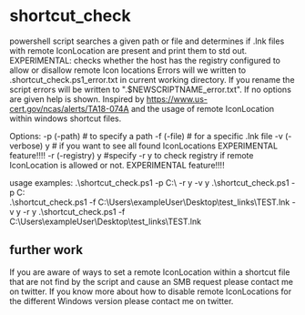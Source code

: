 # shortcut_check
powershell script searches a given path or file and determines if .lnk files with remote IconLocation are present and print them to std out.
EXPERIMENTAL: checks whether the host has the registry configured to allow or disallow remote Icon locations
Errors will we written to  .shortcut_check.ps1_error.txt in current working directory.
If you rename the script errors will be written to ".$NEWSCRIPTNAME_error.txt".
If no options are given help is shown.
Inspired by https://www.us-cert.gov/ncas/alerts/TA18-074A and the usage of remote IconLocation within windows shortcut files. 


Options:
-p (-path) # to specify a path 
-f (-file) # for a specific .lnk file
-v (-verbose) y # if you want to see all found IconLocations
EXPERIMENTAL feature!!!! -r (-registry) y  #specify -r y to check registry if remote IconLocation is allowed or not. EXPERIMENTAL feature!!!!

usage examples:
.\shortcut_check.ps1 -p C:\ -r y -v y
.\shortcut_check.ps1 -p C:\
.\shortcut_check.ps1 -f C:\Users\exampleUser\Desktop\test_links\TEST.lnk -v y -r y
.\shortcut_check.ps1 -f C:\Users\exampleUser\Desktop\test_links\TEST.lnk

## further work
If you are aware of ways to set a remote IconLocation within a shortcut file that are not find by the script and cause an SMB request please contact me on twitter.
If you know more about how to disable remote IconLocations for the different Windows version please contact me on twitter.
